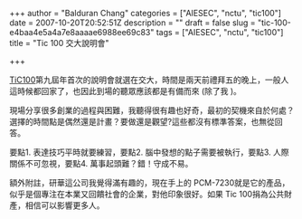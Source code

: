 +++
author = "Balduran Chang"
categories = ["AIESEC", "nctu", "tic100"]
date = 2007-10-20T20:52:51Z
description = ""
draft = false
slug = "tic-100-e4baa4e5a4a7e8aaaae6988ee69c83"
tags = ["AIESEC", "nctu", "tic100"]
title = "Tic 100 交大說明會"

+++


[TiC100](http://www.tic100.org.tw/ "TiC100首頁")第九屆年首次的說明會就選在交大，時間是兩天前禮拜五的晚上，一般人這時候都回家了，也因此到場的聽眾應該都是有備而來 (除了我 )。

現場分享很多創業的過程與困難，我聽得很有趣也好奇，最初的契機來自於何處？選擇的時間點是偶然還是計畫？要做還是觀望?這些都沒有標準答案，也無從回答。

要點1. 表達技巧平時就要練習，要點2. 腦中發想的點子需要被執行，要點3. 人際關係不可忽視，要點4. 萬事起頭難？錯！守成不易。

額外附註，研華這公司我覺得滿有趣的，現在手上的 PCM-7230就是它的產品，似乎是個專注在本業又回饋社會的企業，對他印象很好。如果 Tic 100捐為公共財產，相信可以影響更多人。

